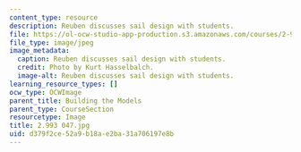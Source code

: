 ```yaml
---
content_type: resource
description: Reuben discusses sail design with students.
file: https://ol-ocw-studio-app-production.s3.amazonaws.com/courses/2-993-special-topics-in-mechanical-engineering-the-art-and-science-of-boat-design-january-iap-2007/d379f2ce52a9b18ae2ba31a706197e8b_2993047.jpg
file_type: image/jpeg
image_metadata:
  caption: Reuben discusses sail design with students.
  credit: Photo by Kurt Hasselbalch.
  image-alt: Reuben discusses sail design with students.
learning_resource_types: []
ocw_type: OCWImage
parent_title: Building the Models
parent_type: CourseSection
resourcetype: Image
title: 2.993 047.jpg
uid: d379f2ce-52a9-b18a-e2ba-31a706197e8b
---
```

